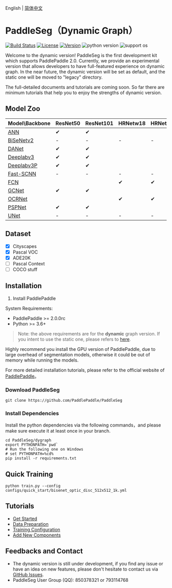 English | [简体中文](README_CN.md)

# PaddleSeg（Dynamic Graph）

[![Build Status](https://travis-ci.org/PaddlePaddle/PaddleSeg.svg?branch=master)](https://travis-ci.org/PaddlePaddle/PaddleSeg)
[![License](https://img.shields.io/badge/license-Apache%202-blue.svg)](LICENSE)
[![Version](https://img.shields.io/github/release/PaddlePaddle/PaddleSeg.svg)](https://github.com/PaddlePaddle/PaddleSeg/releases)
![python version](https://img.shields.io/badge/python-3.6+-orange.svg)
![support os](https://img.shields.io/badge/os-linux%2C%20win%2C%20mac-yellow.svg)

Welcome to the dynamic version! PaddleSeg is the first development kit which supports PaddlePaddle 2.0. Currently, we provide an experimental version that allows developers to have full-featured experience on dynamic graph. In the near future, the dynamic version will be set as default, and the static one will be moved to "legacy" directory.

The full-detailed documents and tutorials are coming soon. So far there are minimum tutorials that help you to enjoy the strengths of dynamic version.

## Model Zoo

|Model\Backbone|ResNet50|ResNet101|HRNetw18|HRNetw48|
|-|-|-|-|-|
|[ANN](./configs/ann)|✔|✔|||
|[BiSeNetv2](./configs/bisenet)|-|-|-|-|
|[DANet](./configs/danet)|✔|✔|||
|[Deeplabv3](./configs/deeplabv3)|✔|✔|||
|[Deeplabv3P](./configs/deeplabv3p)|✔|✔|||
|[Fast-SCNN](./configs/fastscnn)|-|-|-|-|
|[FCN](./configs/fcn)|||✔|✔|
|[GCNet](./configs/gcnet)|✔|✔|||
|[OCRNet](./configs/ocrnet/)|||✔|✔|
|[PSPNet](./configs/pspnet)|✔|✔|||
|[UNet](./configs/unet)|-|-|-|-|

## Dataset

- [x] Cityscapes
- [x] Pascal VOC
- [x] ADE20K
- [ ] Pascal Context
- [ ] COCO stuff

## Installation

1. Install PaddlePaddle

System Requirements:
* PaddlePaddle >= 2.0.0rc
* Python >= 3.6+

> Note: the above requirements are for the **dynamic** graph version. If you intent to use the static one, please refers to [here](../README.md).

Highly recommend you install the GPU version of PaddlePaddle, due to large overhead of segmentation models, otherwise it could be out of memory while running the models.

For more detailed installation tutorials, please refer to the official website of [PaddlePaddle](https://www.paddlepaddle.org.cn/documentation/docs/zh/2.0-beta/install/index_cn.html)。


### Download PaddleSeg

```
git clone https://github.com/PaddlePaddle/PaddleSeg
```

### Install Dependencies
Install the python dependencies via the following commands，and please make sure execute it at least once in your branch.
```shell
cd PaddleSeg/dygraph
export PYTHONPATH=`pwd`
# Run the following one on Windows
# set PYTHONPATH=%cd%
pip install -r requirements.txt
```

## Quick Training
```shell
python train.py --config configs/quick_start/bisenet_optic_disc_512x512_1k.yml
```

## Tutorials

* [Get Started](./docs/quick_start.md)
* [Data Preparation](./docs/data_prepare.md)
* [Training Configuration](./configs/)
* [Add New Components](./docs/add_new_model.md)


## Feedbacks and Contact
* The dynamic version is still under development, if you find any issue or have an idea on new features, please don't hesitate to contact us via [GitHub Issues](https://github.com/PaddlePaddle/PaddleSeg/issues).
* PaddleSeg User Group (QQ): 850378321 or 793114768
